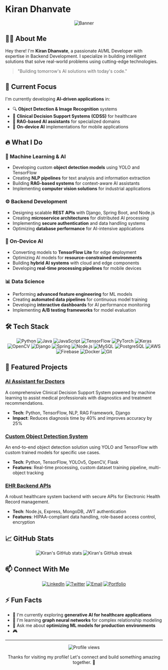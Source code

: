 # Kiran Dhanvate
<div align="center">
  
![Banner](https://img.shields.io/badge/AI%20%7C%20ML%20%7C%20Backend-Developer-blue?style=for-the-badge)

</div>

## 👨‍💻 About Me

Hey there! I'm **Kiran Dhanvate**, a passionate AI/ML Developer with expertise in Backend Development. I specialize in building intelligent solutions that solve real-world problems using cutting-edge technologies.

> "Building tomorrow's AI solutions with today's code."

## 🎯 Current Focus

I'm currently developing **AI-driven applications** in:
- 🔍 **Object Detection & Image Recognition** systems
- 🏥 **Clinical Decision Support Systems (CDSS)** for healthcare
- 🤖 **RAG-based AI assistants** for specialized domains
- 📱 **On-device AI** implementations for mobile applications

## 🔥 What I Do

### 🧠 Machine Learning & AI
- Developing custom **object detection models** using YOLO and TensorFlow
- Creating **NLP pipelines** for text analysis and information extraction
- Building **RAG-based systems** for context-aware AI assistants
- Implementing **computer vision solutions** for industrial applications

### ⚙️ Backend Development
- Designing scalable **REST APIs** with Django, Spring Boot, and Node.js
- Creating **microservice architectures** for distributed AI processing
- Implementing **secure authentication** and data handling systems
- Optimizing **database performance** for AI-intensive applications

### 📱 On-Device AI
- Converting models to **TensorFlow Lite** for edge deployment
- Optimizing AI models for **resource-constrained environments**
- Building **hybrid AI systems** with cloud and edge components
- Developing **real-time processing pipelines** for mobile devices

### 📊 Data Science
- Performing **advanced feature engineering** for ML models
- Creating **automated data pipelines** for continuous model training
- Developing **interactive dashboards** for AI performance monitoring
- Implementing **A/B testing frameworks** for model evaluation

## 🛠️ Tech Stack

<div align="center">
  
![Python](https://img.shields.io/badge/-Python-3776AB?style=flat-square&logo=Python&logoColor=white)
![Java](https://img.shields.io/badge/-Java-007396?style=flat-square&logo=java&logoColor=white)
![JavaScript](https://img.shields.io/badge/-JavaScript-F7DF1E?style=flat-square&logo=javascript&logoColor=black)
![TensorFlow](https://img.shields.io/badge/-TensorFlow-FF6F00?style=flat-square&logo=TensorFlow&logoColor=white)
![PyTorch](https://img.shields.io/badge/-PyTorch-EE4C2C?style=flat-square&logo=PyTorch&logoColor=white)
![Keras](https://img.shields.io/badge/-Keras-D00000?style=flat-square&logo=Keras&logoColor=white)
![OpenCV](https://img.shields.io/badge/-OpenCV-5C3EE8?style=flat-square&logo=opencv&logoColor=white)
![Django](https://img.shields.io/badge/-Django-092E20?style=flat-square&logo=Django&logoColor=white)
![Spring](https://img.shields.io/badge/-Spring-6DB33F?style=flat-square&logo=spring&logoColor=white)
![Node.js](https://img.shields.io/badge/-Node.js-339933?style=flat-square&logo=Node.js&logoColor=white)
![MySQL](https://img.shields.io/badge/-MySQL-4479A1?style=flat-square&logo=mysql&logoColor=white)
![PostgreSQL](https://img.shields.io/badge/-PostgreSQL-336791?style=flat-square&logo=postgresql&logoColor=white)
![AWS](https://img.shields.io/badge/-AWS-232F3E?style=flat-square&logo=amazon-aws&logoColor=white)
![Firebase](https://img.shields.io/badge/-Firebase-FFCA28?style=flat-square&logo=firebase&logoColor=black)
![Docker](https://img.shields.io/badge/-Docker-2496ED?style=flat-square&logo=docker&logoColor=white)
![Git](https://img.shields.io/badge/-Git-F05032?style=flat-square&logo=git&logoColor=white)

</div>

## 🚀 Featured Projects

### [AI Assistant for Doctors](https://github.com/Kiran-Dhanvate/AI-Assistant-CDSS)
A comprehensive Clinical Decision Support System powered by machine learning to assist medical professionals with diagnostics and treatment recommendations.
- **Tech**: Python, TensorFlow, NLP, RAG Framework, Django
- **Impact**: Reduces diagnosis time by 40% and improves accuracy by 25%

### [Custom Object Detection System](https://github.com/Kiran-Dhanvate/Object-Detection)
An end-to-end object detection solution using YOLO and TensorFlow with custom trained models for specific use cases.
- **Tech**: Python, TensorFlow, YOLOv5, OpenCV, Flask
- **Features**: Real-time processing, custom dataset training pipeline, multi-object tracking

### [EHR Backend APIs](https://github.com/Kiran-Dhanvate/EHR_node_Backend)
A robust healthcare system backend with secure APIs for Electronic Health Record management.
- **Tech**: Node.js, Express, MongoDB, JWT authentication
- **Features**: HIPAA-compliant data handling, role-based access control, encryption

## 📈 GitHub Stats

<div align="center">
  <img src="https://github-readme-stats.vercel.app/api?username=KiranDhanvate&show_icons=true&theme=radical" alt="Kiran's GitHub stats" />
  <img src="https://github-readme-streak-stats.herokuapp.com/?user=KiranDhanvate&theme=radical" alt="Kiran's GitHub streak" />
</div>

## 📫 Connect With Me

<div align="center">
  
[![LinkedIn](https://img.shields.io/badge/LinkedIn-0077B5?style=for-the-badge&logo=linkedin&logoColor=white)](https://www.linkedin.com/in/kiran-dhanvate/)
[![Twitter](https://img.shields.io/badge/Twitter-1DA1F2?style=for-the-badge&logo=twitter&logoColor=white)](https://twitter.com/KiranDhanvate)
[![Email](https://img.shields.io/badge/Email-D14836?style=for-the-badge&logo=gmail&logoColor=white)](mailto:kirandhanvate735@example.com)
[![Portfolio](https://img.shields.io/badge/Portfolio-000000?style=for-the-badge&logo=About.me&logoColor=white)](https://kiran-dhanvate.dev)
  
</div>

## ⚡ Fun Facts

- 🔭 I'm currently exploring **generative AI for healthcare applications**
- 🌱 I'm learning **graph neural networks** for complex relationship modeling
- 💬 Ask me about **optimizing ML models for production environments**
- 🎮 

---

<div align="center">
  <img src="https://komarev.com/ghpvc/?username=Kiran-Dhanvate&color=blueviolet" alt="Profile views" />
  <p>Thanks for visiting my profile! Let's connect and build something amazing together. 🚀</p>
</div>
